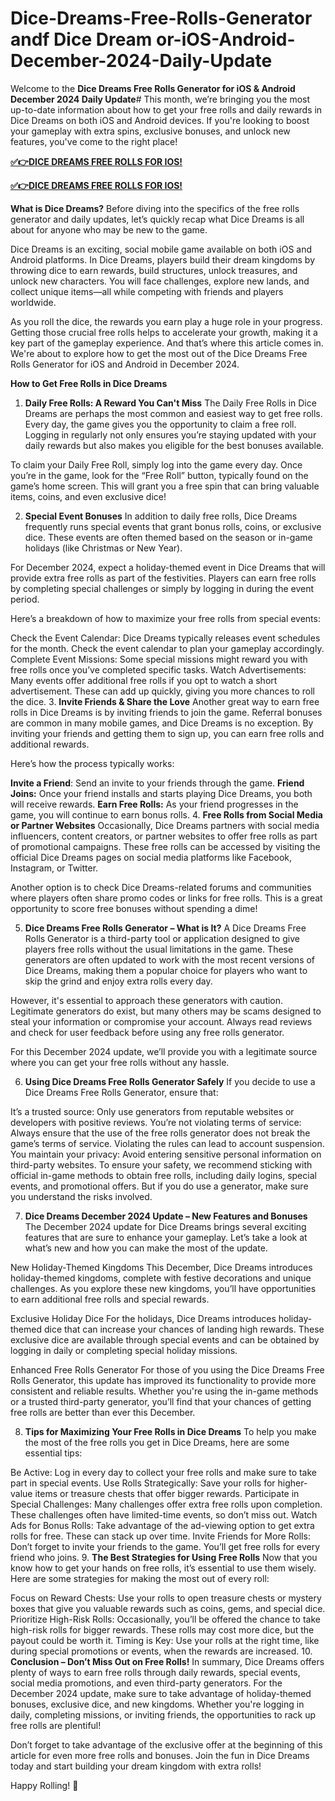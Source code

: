 # Dice-Dreams-Free-Rolls-Generator andf Dice Dream or-iOS-Android-December-2024-Daily-Update
Welcome to the **Dice Dreams Free Rolls Generator for iOS & Android December 2024 Daily Update**# This month, we’re bringing you the most up-to-date information about how to get your free rolls and daily rewards in Dice Dreams on both iOS and Android devices. If you're looking to boost your gameplay with extra spins, exclusive bonuses, and unlock new features, you've come to the right place!

**[✅👉DICE DREAMS FREE ROLLS FOR IOS!](https://zades.xyz/offer%20dice%20dream/)**

**[✅👉DICE DREAMS FREE ROLLS FOR IOS!](https://zades.xyz/offer%20dice%20dream/)**

**What is Dice Dreams?**
Before diving into the specifics of the free rolls generator and daily updates, let’s quickly recap what Dice Dreams is all about for anyone who may be new to the game.

Dice Dreams is an exciting, social mobile game available on both iOS and Android platforms. In Dice Dreams, players build their dream kingdoms by throwing dice to earn rewards, build structures, unlock treasures, and unlock new characters. You will face challenges, explore new lands, and collect unique items—all while competing with friends and players worldwide.

As you roll the dice, the rewards you earn play a huge role in your progress. Getting those crucial free rolls helps to accelerate your growth, making it a key part of the gameplay experience. And that’s where this article comes in. We're about to explore how to get the most out of the Dice Dreams Free Rolls Generator for iOS and Android in December 2024.

**How to Get Free Rolls in Dice Dreams**
1. **Daily Free Rolls: A Reward You Can't Miss**
The Daily Free Rolls in Dice Dreams are perhaps the most common and easiest way to get free rolls. Every day, the game gives you the opportunity to claim a free roll. Logging in regularly not only ensures you’re staying updated with your daily rewards but also makes you eligible for the best bonuses available.

To claim your Daily Free Roll, simply log into the game every day. Once you’re in the game, look for the “Free Roll” button, typically found on the game’s home screen. This will grant you a free spin that can bring valuable items, coins, and even exclusive dice!

2. **Special Event Bonuses**
In addition to daily free rolls, Dice Dreams frequently runs special events that grant bonus rolls, coins, or exclusive dice. These events are often themed based on the season or in-game holidays (like Christmas or New Year).

For December 2024, expect a holiday-themed event in Dice Dreams that will provide extra free rolls as part of the festivities. Players can earn free rolls by completing special challenges or simply by logging in during the event period.

Here’s a breakdown of how to maximize your free rolls from special events:

Check the Event Calendar: Dice Dreams typically releases event schedules for the month. Check the event calendar to plan your gameplay accordingly.
Complete Event Missions: Some special missions might reward you with free rolls once you’ve completed specific tasks.
Watch Advertisements: Many events offer additional free rolls if you opt to watch a short advertisement. These can add up quickly, giving you more chances to roll the dice.
3. **Invite Friends & Share the Love**
Another great way to earn free rolls in Dice Dreams is by inviting friends to join the game. Referral bonuses are common in many mobile games, and Dice Dreams is no exception. By inviting your friends and getting them to sign up, you can earn free rolls and additional rewards.

Here’s how the process typically works:

**Invite a Friend**: Send an invite to your friends through the game.
**Friend Joins:** Once your friend installs and starts playing Dice Dreams, you both will receive rewards.
**Earn Free Rolls:** As your friend progresses in the game, you will continue to earn bonus rolls.
4. **Free Rolls from Social Media or Partner Websites**
Occasionally, Dice Dreams partners with social media influencers, content creators, or partner websites to offer free rolls as part of promotional campaigns. These free rolls can be accessed by visiting the official Dice Dreams pages on social media platforms like Facebook, Instagram, or Twitter.

Another option is to check Dice Dreams-related forums and communities where players often share promo codes or links for free rolls. This is a great opportunity to score free bonuses without spending a dime!

5. **Dice Dreams Free Rolls Generator – What is It?**
A Dice Dreams Free Rolls Generator is a third-party tool or application designed to give players free rolls without the usual limitations in the game. These generators are often updated to work with the most recent versions of Dice Dreams, making them a popular choice for players who want to skip the grind and enjoy extra rolls every day.

However, it's essential to approach these generators with caution. Legitimate generators do exist, but many others may be scams designed to steal your information or compromise your account. Always read reviews and check for user feedback before using any free rolls generator.

For this December 2024 update, we’ll provide you with a legitimate source where you can get your free rolls without any hassle.

6. **Using Dice Dreams Free Rolls Generator Safely**
If you decide to use a Dice Dreams Free Rolls Generator, ensure that:

It’s a trusted source: Only use generators from reputable websites or developers with positive reviews.
You’re not violating terms of service: Always ensure that the use of the free rolls generator does not break the game’s terms of service. Violating the rules can lead to account suspension.
You maintain your privacy: Avoid entering sensitive personal information on third-party websites.
To ensure your safety, we recommend sticking with official in-game methods to obtain free rolls, including daily logins, special events, and promotional offers. But if you do use a generator, make sure you understand the risks involved.

7. **Dice Dreams December 2024 Update – New Features and Bonuses**
The December 2024 update for Dice Dreams brings several exciting features that are sure to enhance your gameplay. Let’s take a look at what’s new and how you can make the most of the update.

New Holiday-Themed Kingdoms
This December, Dice Dreams introduces holiday-themed kingdoms, complete with festive decorations and unique challenges. As you explore these new kingdoms, you’ll have opportunities to earn additional free rolls and special rewards.

Exclusive Holiday Dice
For the holidays, Dice Dreams introduces holiday-themed dice that can increase your chances of landing high rewards. These exclusive dice are available through special events and can be obtained by logging in daily or completing special holiday missions.

Enhanced Free Rolls Generator
For those of you using the Dice Dreams Free Rolls Generator, this update has improved its functionality to provide more consistent and reliable results. Whether you're using the in-game methods or a trusted third-party generator, you’ll find that your chances of getting free rolls are better than ever this December.

8. **Tips for Maximizing Your Free Rolls in Dice Dreams**
To help you make the most of the free rolls you get in Dice Dreams, here are some essential tips:

Be Active: Log in every day to collect your free rolls and make sure to take part in special events.
Use Rolls Strategically: Save your rolls for higher-value items or treasure chests that offer bigger rewards.
Participate in Special Challenges: Many challenges offer extra free rolls upon completion. These challenges often have limited-time events, so don’t miss out.
Watch Ads for Bonus Rolls: Take advantage of the ad-viewing option to get extra rolls for free. These can stack up over time.
Invite Friends for More Rolls: Don’t forget to invite your friends to the game. You’ll get free rolls for every friend who joins.
9. **The Best Strategies for Using Free Rolls**
Now that you know how to get your hands on free rolls, it’s essential to use them wisely. Here are some strategies for making the most out of every roll:

Focus on Reward Chests: Use your rolls to open treasure chests or mystery boxes that give you valuable rewards such as coins, gems, and special dice.
Prioritize High-Risk Rolls: Occasionally, you’ll be offered the chance to take high-risk rolls for bigger rewards. These rolls may cost more dice, but the payout could be worth it.
Timing is Key: Use your rolls at the right time, like during special promotions or events, when the rewards are increased.
10. **Conclusion – Don’t Miss Out on Free Rolls!**
In summary, Dice Dreams offers plenty of ways to earn free rolls through daily rewards, special events, social media promotions, and even third-party generators. For the December 2024 update, make sure to take advantage of holiday-themed bonuses, exclusive dice, and new kingdoms. Whether you're logging in daily, completing missions, or inviting friends, the opportunities to rack up free rolls are plentiful!

Don’t forget to take advantage of the exclusive offer at the beginning of this article for even more free rolls and bonuses. Join the fun in Dice Dreams today and start building your dream kingdom with extra rolls!

Happy Rolling! 🎲
